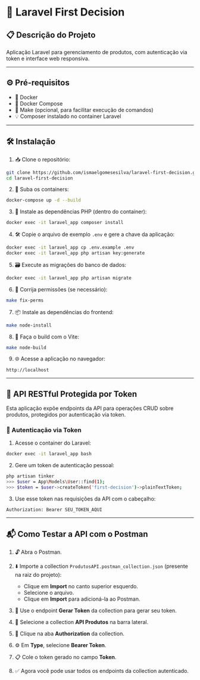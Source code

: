 # 🚀 Laravel First Decision

## 📋 Descrição do Projeto  
Aplicação Laravel para gerenciamento de produtos, com autenticação via token e interface web responsiva.

---

## ⚙️ Pré-requisitos  
- 🐳 Docker  
- 🐳 Docker Compose  
- 🔧 Make (opcional, para facilitar execução de comandos)  
- 💡 Composer instalado no container Laravel  

---

## 🛠️ Instalação

1. 📥 Clone o repositório:
```bash
git clone https://github.com/ismaelgomesesilva/laravel-first-decision.git
cd laravel-first-decision
```

2. 🐳 Suba os containers:
```bash
docker-compose up -d --build
```

3. 🧱 Instale as dependências PHP (dentro do container):
```bash
docker exec -it laravel_app composer install
```

4. 🛠️ Copie o arquivo de exemplo `.env` e gere a chave da aplicação:
```bash
docker exec -it laravel_app cp .env.example .env
docker exec -it laravel_app php artisan key:generate
```

5. 🗃️ Execute as migrações do banco de dados:
```bash
docker exec -it laravel_app php artisan migrate
```

6. 🔧 Corrija permissões (se necessário):
```bash
make fix-perms
```

7. 📦 Instale as dependências do frontend:
```bash
make node-install
```

8. 🚀 Faça o build com o Vite:
```bash
make node-build
```

9. 🌐 Acesse a aplicação no navegador:
```
http://localhost
```

---

## 🔐 API RESTful Protegida por Token

Esta aplicação expõe endpoints da API para operações CRUD sobre produtos, protegidos por autenticação via token.

### 🔑 Autenticação via Token

1. Acesse o container do Laravel:
```bash
docker exec -it laravel_app bash
```

2. Gere um token de autenticação pessoal:
```bash
php artisan tinker
>>> $user = App\Models\User::find(1);
>>> $token = $user->createToken('first-decision')->plainTextToken;
```

3. Use esse token nas requisições da API com o cabeçalho:
```
Authorization: Bearer SEU_TOKEN_AQUI
```

---

## 📬 Como Testar a API com o Postman

1. 🔓 Abra o Postman.

2. ⬇️ Importe a collection `ProdutosAPI.postman_collection.json` (presente na raiz do projeto):
   - Clique em **Import** no canto superior esquerdo.
   - Selecione o arquivo.
   - Clique em **Import** para adicioná-la ao Postman.

3. 🧪 Use o endpoint **Gerar Token** da collection para gerar seu token.

4. 📁 Selecione a collection **API Produtos** na barra lateral.

5. 🔐 Clique na aba **Authorization** da collection.

6. ⚙️ Em **Type**, selecione **Bearer Token**.

7. 📋 Cole o token gerado no campo **Token**.

8. ✅ Agora você pode usar todos os endpoints da collection autenticado.